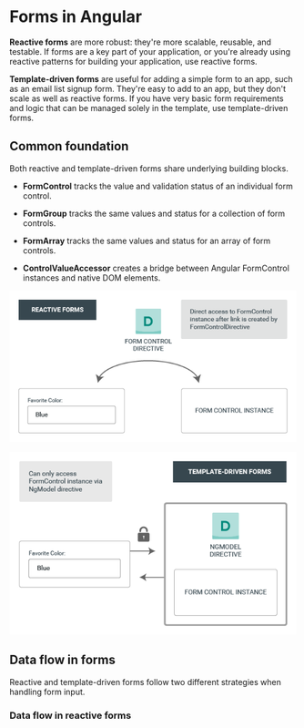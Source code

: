 # Forms in Angular

**Reactive forms** are more robust: they're more scalable, reusable, and testable. If forms are a key part of your application, or you're already using reactive patterns for building your application, use reactive forms.

**Template-driven forms** are useful for adding a simple form to an app, such as an email list signup form. They're easy to add to an app, but they don't scale as well as reactive forms. If you have very basic form requirements and logic that can be managed solely in the template, use template-driven forms.

## Common foundation

Both reactive and template-driven forms share underlying building blocks.

* **FormControl** tracks the value and validation status of an individual form control.

* **FormGroup** tracks the same values and status for a collection of form controls.

* **FormArray** tracks the same values and status for an array of form controls.

* **ControlValueAccessor** creates a bridge between Angular FormControl instances and native DOM elements.

![reactive form](key-diff-reactive-forms.png)

![template driven form](key-diff-td-forms.png)

## Data flow in forms

Reactive and template-driven forms follow two different strategies when handling form input.

### Data flow in reactive forms
